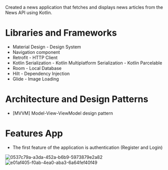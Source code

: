 Created a news application that fetches and displays news articles from the News API using Kotlin.

# Libraries and Frameworks
- Material Design - Design System
- Navigation component
- Retrofit - HTTP Client
- Kotlin Serialization - Kotlin Multiplatform Serialization - Kotlin Parcelable
- Room - Local Database
- Hilt - Dependency Injection
- Glide - Image Loading

# Architecture and Design Patterns
- [MVVM] Model-View-ViewModel design pattern

# Features App
- The first feature of the application is authentication (Register and Login)

![0537c79a-a3da-452a-b6b9-5973879e2a82](https://github.com/user-attachments/assets/5d333808-2676-4719-8472-f3ca197e2e37)
![e01af405-f0ab-4ea0-aba3-6a64fef40f49](https://github.com/user-attachments/assets/f9aecfbc-defa-4639-bfa8-953f6bfed2e3)
